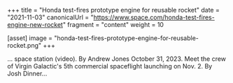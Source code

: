 +++
title = "Honda test-fires prototype engine for reusable rocket"
date = "2021-11-03"
canonicalUrl = "https://www.space.com/honda-test-fires-engine-new-rocket"
fragment = "content"
weight = 10

[asset]
    image = "honda-test-fires-prototype-engine-for-reusable-rocket.png"
+++

... space station (video). By Andrew Jones October 31, 2023. Meet the crew 
of Virgin Galactic's 5th commercial spaceflight launching on Nov. 2. By 
Josh Dinner...
